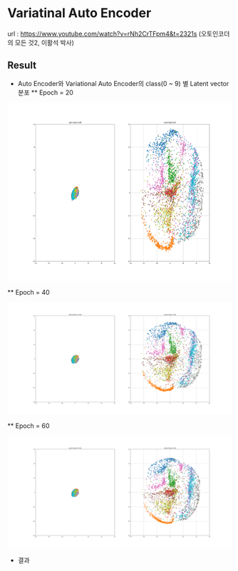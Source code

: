 # Variatinal Auto Encoder

url : https://www.youtube.com/watch?v=rNh2CrTFpm4&t=2321s (오토인코더의 모든 것2, 이활석 박사)

## Result

* Auto Encoder와 Variational Auto Encoder의 class(0 ~ 9) 별 Latent vector 분포
  ** Epoch = 20
<p align="center">
  <img src="./result/figure_20epoch.png" width="800" height="400" />
</p>
  ** Epoch = 40
<p align="center">
  <img src="./result/figure_40epoch.png">
</p>
  ** Epoch = 60
<p align="center">
  <img src="./result/figure_60epoch.png">
</p>


* 결과
